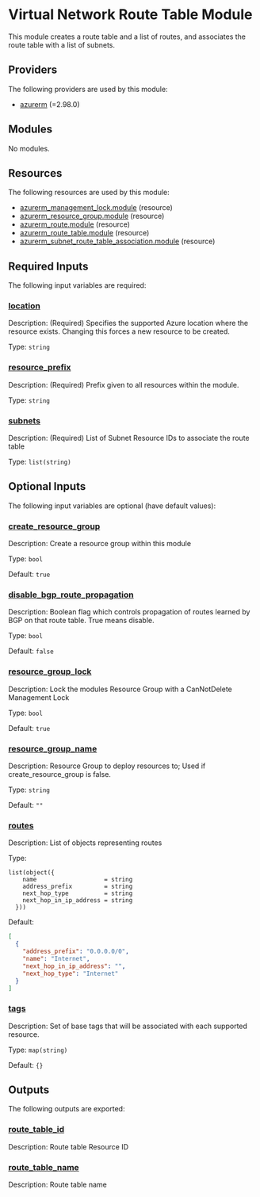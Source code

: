 # Virtual Network Route Table Module

This module creates a route table and a list of routes, and associates the route table with a list of subnets.

## Providers

The following providers are used by this module:

- <a name="provider_azurerm"></a> [azurerm](#provider_azurerm) (=2.98.0)

## Modules

No modules.

## Resources

The following resources are used by this module:

- [azurerm_management_lock.module](https://registry.terraform.io/providers/hashicorp/azurerm/2.98.0/docs/resources/management_lock) (resource)
- [azurerm_resource_group.module](https://registry.terraform.io/providers/hashicorp/azurerm/2.98.0/docs/resources/resource_group) (resource)
- [azurerm_route.module](https://registry.terraform.io/providers/hashicorp/azurerm/2.98.0/docs/resources/route) (resource)
- [azurerm_route_table.module](https://registry.terraform.io/providers/hashicorp/azurerm/2.98.0/docs/resources/route_table) (resource)
- [azurerm_subnet_route_table_association.module](https://registry.terraform.io/providers/hashicorp/azurerm/2.98.0/docs/resources/subnet_route_table_association) (resource)

## Required Inputs

The following input variables are required:

### <a name="input_location"></a> [location](#input_location)

Description: (Required) Specifies the supported Azure location where the resource exists. Changing this forces a new resource to be created.

Type: `string`

### <a name="input_resource_prefix"></a> [resource_prefix](#input_resource_prefix)

Description: (Required) Prefix given to all resources within the module.

Type: `string`

### <a name="input_subnets"></a> [subnets](#input_subnets)

Description: (Required) List of Subnet Resource IDs to associate the route table

Type: `list(string)`

## Optional Inputs

The following input variables are optional (have default values):

### <a name="input_create_resource_group"></a> [create_resource_group](#input_create_resource_group)

Description: Create a resource group within this module

Type: `bool`

Default: `true`

### <a name="input_disable_bgp_route_propagation"></a> [disable_bgp_route_propagation](#input_disable_bgp_route_propagation)

Description: Boolean flag which controls propagation of routes learned by BGP on that route table. True means disable.

Type: `bool`

Default: `false`

### <a name="input_resource_group_lock"></a> [resource_group_lock](#input_resource_group_lock)

Description: Lock the modules Resource Group with a CanNotDelete Management Lock

Type: `bool`

Default: `true`

### <a name="input_resource_group_name"></a> [resource_group_name](#input_resource_group_name)

Description: Resource Group to deploy resources to; Used if create_resource_group is false.

Type: `string`

Default: `""`

### <a name="input_routes"></a> [routes](#input_routes)

Description: List of objects representing routes

Type:

```hcl
list(object({
    name                   = string
    address_prefix         = string
    next_hop_type          = string
    next_hop_in_ip_address = string
  }))
```

Default:

```json
[
  {
    "address_prefix": "0.0.0.0/0",
    "name": "Internet",
    "next_hop_in_ip_address": "",
    "next_hop_type": "Internet"
  }
]
```

### <a name="input_tags"></a> [tags](#input_tags)

Description: Set of base tags that will be associated with each supported resource.

Type: `map(string)`

Default: `{}`

## Outputs

The following outputs are exported:

### <a name="output_route_table_id"></a> [route_table_id](#output_route_table_id)

Description: Route table Resource ID

### <a name="output_route_table_name"></a> [route_table_name](#output_route_table_name)

Description: Route table name

